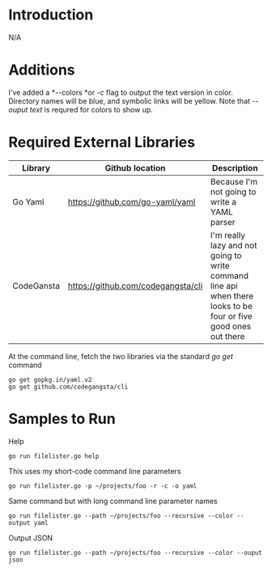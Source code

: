 
# Introduction
N/A


# Additions
I've added a *--colors *or *-c* flag to output the text version in color. Directory names will be blue, and symbolic links will be yellow.  Note that *--ouput text* is requred for colors to show up. 


# Required External Libraries
|Library|Github location|Description|
|-----|------|-------|
|Go Yaml | https://github.com/go-yaml/yaml | Because I'm not going to write a YAML parser|
|CodeGansta | https://github.com/codegangsta/cli | I'm really lazy and not going to write command line api when there looks to be four or five good ones out there|


At the command line, fetch the two libraries via the standard *go get* command

```
go get gopkg.in/yaml.v2
go get github.com/codegangsta/cli
```

# Samples to Run

Help
```
go run filelister.go help
```

This uses my short-code command line parameters
```
go run filelister.go -p ~/projects/foo -r -c -o yaml
```

Same command but with long command line parameter names
```
go run filelister.go --path ~/projects/foo --recursive --color --output yaml
```

Output JSON
```
go run filelister.go --path ~/projects/foo --recursive --color --ouput json
```








